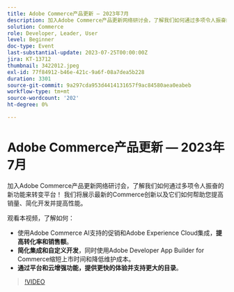 ```yaml
---
title: Adobe Commerce产品更新 — 2023年7月
description: 加入Adobe Commerce产品更新网络研讨会，了解我们如何通过多项令人振奋的新功能来转变平台！ 我们将展示最新的Commerce创新以及它们如何帮助您提高销量、简化开发并提高性能。 观看本视频，了解如何 — 使用Adobe Commerce AI支持的促销和Adobe Experience Cloud集成，提高转化率和销售额。  使用Adobe Developer App Builder for Commerce简化集成和自定义开发，同时缩短面市时间和降低维护成本。  通过平台和云增强功能提供更快的体验并支持更大的目录。
solution: Commerce
role: Developer, Leader, User
level: Beginner
doc-type: Event
last-substantial-update: 2023-07-25T00:00:00Z
jira: KT-13712
thumbnail: 3422012.jpeg
exl-id: 77f84912-b46e-421c-9a6f-08a7dea5b228
duration: 3301
source-git-commit: 9a297cda953d4414131657f9ac84580aea0eabeb
workflow-type: tm+mt
source-wordcount: '202'
ht-degree: 0%

---
```


# Adobe Commerce产品更新 — 2023年7月

加入Adobe Commerce产品更新网络研讨会，了解我们如何通过多项令人振奋的新功能来转变平台！ 我们将展示最新的Commerce创新以及它们如何帮助您提高销量、简化开发并提高性能。

观看本视频，了解如何：

* 使用Adobe Commerce AI支持的促销和Adobe Experience Cloud集成，**提高转化率和销售额**。
* **简化集成和自定义开发**，同时使用Adobe Developer App Builder for Commerce缩短上市时间和降低维护成本。
* **通过平台和云增强功能，提供更快的体验并支持更大的目录**。

>[!VIDEO](https://video.tv.adobe.com/v/3422012/?learn=on)
